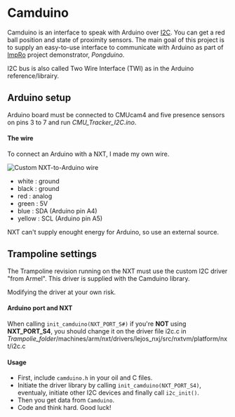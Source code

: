 Camduino
===========

Camduino is an interface to speak with Arduino over 
[I2C](https://en.wikipedia.org/wiki/I2c "I2C - Wikipedia"). You can get a red 
ball position and state of proximity sensors.
The main goal of this project is to supply an easy-to-use interface to 
communicate with Arduino as part of 
[ImpRo](http://anr-impro.irccyn.ec-nantes.fr/#description "ANR ImpRo") project 
demonstrator, *Pongduino*.

I2C bus is also called Two Wire Interface (TWI) as in the Arduino 
reference/librairy.


## Arduino setup

Arduino board must be connected to CMUcam4 and five presence sensors on pins 3
to 7 and run *CMU_Tracker_I2C.ino*.

#### The wire

To connect an Arduino with a NXT, I made my own wire.

![Custom NXT-to-Arduino wire](../../doc/CustomNXT-to-ArduinoWire.jpg 
	"Custom NXT-to-Arduino wire")

-	white : ground
-	black : ground
-	red : analog
-	green : 5V
-	blue : SDA (Arduino pin A4)
-	yellow : SCL (Arduino pin A5)

NXT can't supply enought energy for Arduino, so use an external source. 

## Trampoline settings

The Trampoline revision running on the NXT must use the custom I2C driver "from
Armel". This driver is supplied with the Camduino library.

Modifying the driver at your own risk.

#### Arduino port and NXT

When calling `init_camduino(NXT_PORT_S#)` if you're 
**NOT** using **NXT_PORT_S4**, you should change it on the driver file 
i2c.c in *Trampolie_folder*/machines/arm/nxt/drivers/lejos_nxj/src/nxtvm/platform/nxt/i2c.c

#### Usage

-	First, include `camduino.h` in your oil and C files. 
-	Initiate the driver library by calling `init_camduino(NXT_PORT_S4)`, 
eventualy, initiate other I2C devices and finally call `i2c_init()`.
-	Then you get data from `Camduino`.
-	Code and think hard. Good luck! 